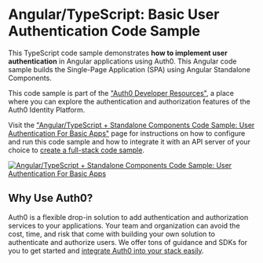 # Angular/TypeScript: Basic User Authentication Code Sample

This TypeScript code sample demonstrates **how to implement user authentication** in Angular applications using Auth0. This Angular code sample builds the Single-Page Application (SPA) using Angular Standalone Components.

This code sample is part of the ["Auth0 Developer Resources"](https://developer.auth0.com/resources), a place where you can explore the authentication and authorization features of the Auth0 Identity Platform.

Visit the ["Angular/TypeScript + Standalone Components Code Sample: User Authentication For Basic Apps"](https://developer.auth0.com/resources/code-samples/spa/angular/basic-authentication/v14-typescript-standalone-components) page for instructions on how to configure and run this code sample and how to integrate it with an API server of your choice to [create a full-stack code sample](https://developer.auth0.com/resources/code-samples/full-stack/hello-world/basic-access-control/spa).

[![Angular/TypeScript + Standalone Components Code Sample: User Authentication For Basic Apps](https://cdn.auth0.com/blog/hub/code-samples/spa/angular-typescript/basic-authentication-with-standalone-components.png)](https://developer.auth0.com/resources/code-samples/spa/angular/basic-authentication/v14-typescript-standalone-components)

## Why Use Auth0?

Auth0 is a flexible drop-in solution to add authentication and authorization services to your applications. Your team and organization can avoid the cost, time, and risk that come with building your own solution to authenticate and authorize users. We offer tons of guidance and SDKs for you to get started and [integrate Auth0 into your stack easily](https://developer.auth0.com/resources/code-samples/full-stack).
